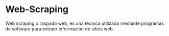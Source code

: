 # Web-Scraping
Web scraping o raspado web, es una técnica utilizada mediante programas de software para extraer información de sitios web.​
